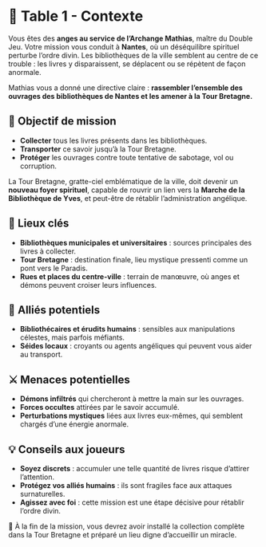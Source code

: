 # 📖 Table 1 - Contexte

Vous êtes des **anges au service de l’Archange Mathias**, maître du Double Jeu.
Votre mission vous conduit à **Nantes**, où un déséquilibre spirituel perturbe l’ordre divin.
Les bibliothèques de la ville semblent au centre de ce trouble : les livres y disparaissent, se déplacent ou se répètent de façon anormale.

Mathias vous a donné une directive claire :
**rassembler l’ensemble des ouvrages des bibliothèques de Nantes et les amener à la Tour Bretagne.**

## 🎯 Objectif de mission

* **Collecter** tous les livres présents dans les bibliothèques.
* **Transporter** ce savoir jusqu’à la Tour Bretagne.
* **Protéger** les ouvrages contre toute tentative de sabotage, vol ou corruption.

La Tour Bretagne, gratte-ciel emblématique de la ville, doit devenir un **nouveau foyer spirituel**, capable de rouvrir un lien vers la **Marche de la Bibliothèque de Yves**, et peut-être de rétablir l’administration angélique.

## 📍 Lieux clés

* **Bibliothèques municipales et universitaires** : sources principales des livres à collecter.
* **Tour Bretagne** : destination finale, lieu mystique pressenti comme un pont vers le Paradis.
* **Rues et places du centre-ville** : terrain de manœuvre, où anges et démons peuvent croiser leurs influences.

## 🤝 Alliés potentiels

* **Bibliothécaires et érudits humains** : sensibles aux manipulations célestes, mais parfois méfiants.
* **Séides locaux** : croyants ou agents angéliques qui peuvent vous aider au transport.

## ⚔️ Menaces potentielles

* **Démons infiltrés** qui chercheront à mettre la main sur les ouvrages.
* **Forces occultes** attirées par le savoir accumulé.
* **Perturbations mystiques** liées aux livres eux-mêmes, qui semblent chargés d’une énergie anormale.

## 💡 Conseils aux joueurs

* **Soyez discrets** : accumuler une telle quantité de livres risque d’attirer l’attention.
* **Protégez vos alliés humains** : ils sont fragiles face aux attaques surnaturelles.
* **Agissez avec foi** : cette mission est une étape décisive pour rétablir l’ordre divin.

📌 À la fin de la mission, vous devrez avoir installé la collection complète dans la Tour Bretagne et préparé un lieu digne d’accueillir un miracle.
